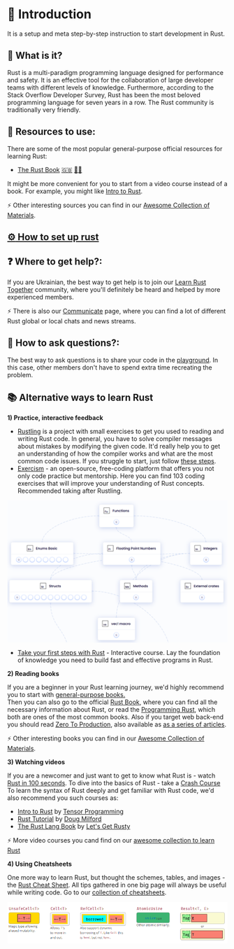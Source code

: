 # :footprints:️ Introduction

It is a setup and meta step-by-step instruction to start development in Rust.

## :crab: What is it?

<!-- [![](https://github.com/ChapliaS/LearnRustTogether/blob/master/asset/img/logo/rust-social-wide.jpg)](introduction.md) -->

Rust is a multi-paradigm programming language designed for performance and safety. It is an effective tool for the collaboration of large developer teams with different levels of knowledge. Furthermore, according to the Stack Overflow Developer Survey, Rust has been the most beloved programming language for seven years in a row. The Rust community is traditionally very friendly.

## :book: Resources to use:
There are some of the most popular general-purpose official resources for learning Rust: <br/>

- [The Rust Book](https://doc.rust-lang.org/book/ch00-00-introduction.html) [:uk:](https://doc.rust-lang.org/book/ch00-00-introduction.html) [:pirate_flag:](https://doc.rust-lang.ru/book/)

It might be more convenient for you to start from a video course instead of a book. For example, you might like [Intro to Rust](https://www.youtube.com/playlist?list=PLJbE2Yu2zumDF6BX6_RdPisRVHgzV02NW).

:zap: Other interesting sources you can find in our [ Awesome Collection of Materials](./learn.md#mortar_board-our-awesome-collection-of-materials-to-learn-rust).

## [:gear: How to set up rust](rust_setup.md)

## :question: Where to get help?:

If you are Ukrainian, the best way to get help is to join our [Learn Rust Together](https://t.me/rustlang_ua) community, where you'll definitely be heard and helped by more experienced members.

:zap:	There is also our [Communicate](./communicate.md) page, where you can find a lot of different Rust global or local chats and news streams.

## :pushpin: How to ask questions?:

The best way to ask questions is to share your code in the [playground](https://play.rust-lang.org/). In this case, other members don't have to spend extra time recreating the problem.<br/>

## :books: Alternative ways to learn Rust

**1) Practice, interactive feedback**
- [Rustling](https://github.com/rust-lang/rustlings#rustlings-%EF%B8%8F) is a project with small exercises to get you used to reading and writing Rust code. In general, you have to solve compiler messages about mistakes by modifying the given code. It'd really help you to get an understanding of how the compiler works and what are the most common code issues. If you struggle to start, just follow [these steps](https://www.youtube.com/watch?v=G3Vr-yswlaU).
- [Exercism](https://exercism.org/tracks/rust/concepts) - an open-source, free-coding platform that offers you not only code practice but mentorship. Here you can find 103 coding exercises that will improve your understanding of Rust concepts. Recommended taking after Rustling.
<p align="center">
<img src="./asset/img/introduction_page/exercism.png"  width="600" align="center" />
</p>

- [Take your first steps with Rust](https://learn.microsoft.com/en-us/training/paths/rust-first-steps/) - Interactive course. Lay the foundation of knowledge you need to build fast and effective programs in Rust.

**2) Reading books**

If you are a beginner in your Rust learning journey, we'd highly recommend you to start with [general-purpose books.](./learn.md#star-general-purpose-courses) <br/>
Then you can also go to the official [Rust Book](https://doc.rust-lang.org/book/), where you can find all the necessary information about Rust, or read the [Programming Rust](https://cuteboyprogrammers.com/pdf/humblebundle/programmingrust.pdf), which both are ones of the most common books. Also if you target web back-end you should read [Zero To Production](https://www.zero2prod.com/index.html?country=Ukraine&discount_code=EEU60), also available as [as a series of articles](https://github.com/rust-lang-ua/learn_rust_together/blob/master/learn/backend_book.md).

:zap:	Other interesting books you can find in our [Awesome Collection of Materials](./learn.md#mortar_board-our-awesome-collection-of-materials-to-learn-rust).


**3) Watching videos**

If you are a newcomer and just want to get to know what Rust is - watch [Rust in 100 seconds](https://www.youtube.com/watch?v=5C_HPTJg5ek). To dive into the basics of Rust - take a [Crash Course](https://www.youtube.com/watch?v=zF34dRivLOw) <br/>
To learn the syntax of Rust deeply and get familiar with Rust code, we'd also recommend you such courses as:

- [Intro to Rust](https://www.youtube.com/playlist?list=PLJbE2Yu2zumDF6BX6_RdPisRVHgzV02NW) by [Tensor Programming](https://www.youtube.com/c/TensorProgramming)
- [Rust Tutorial](https://www.youtube.com/playlist?list=PLLqEtX6ql2EyPAZ1M2_C0GgVd4A-_L4_5) by [Doug Milford](https://www.youtube.com/channel/UCmBgC0JN41HjyjAXfkdkp-Q)
- [The Rust Lang Book](https://www.youtube.com/playlist?list=PLai5B987bZ9CoVR-QEIN9foz4QCJ0H2Y8) by [Let's Get Rusty](https://www.youtube.com/c/LetsGetRusty)

:zap: More video courses you cand find on our [awesome collection to learn Rust](https://github.com/rust-lang-ua/learn_rust_together/blob/master/learn.md#star-general-purpose-courses)

**4) Using Cheatsheets**

One more way to learn Rust, but thought the schemes, tables, and images - the [Rust Cheat Sheet](https://cheats.rs/). All tips gathered in one big page will always be useful while writing code. Go to our [collection of cheatsheets](./cheat_sheets.md#chart_with_upwards_trend-cheat-sheats).
<p align="center">
<img src="./asset/img/introduction_page/cheatsheet.png"  width="600" align="center" />
</p>

